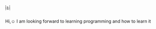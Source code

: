 ༐؏༐︎

 Hi,︎☺︎︎ I am looking forward to learning programming and how to learn it
<!---
OHA31/OHA31 is a ✨ special ✨ repository because its `README.md` (this file) appears on your GitHub profile.
You can click the Preview link to take a look at your changes.
--->
